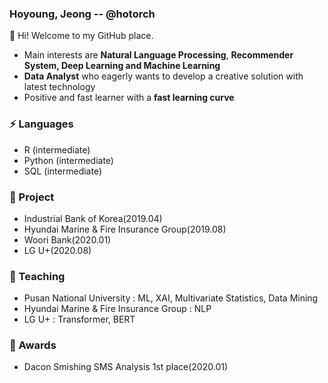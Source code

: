 ### Hoyoung, Jeong -- @hotorch

👋 Hi! Welcome to my GitHub place.
- Main interests are **Natural Language Processing**, **Recommender System, Deep Learning and Machine Learning**
- **Data Analyst** who eagerly wants to develop a creative solution with latest technology
- Positive and fast learner with a **fast learning curve**

### ⚡ Languages 
- R (intermediate)
- Python (intermediate)
- SQL (intermediate)

### 🌱 Project
- Industrial Bank of Korea(2019.04)
- Hyundai Marine & Fire Insurance Group(2019.08)
- Woori Bank(2020.01)
- LG U+(2020.08)

### 💬 Teaching
- Pusan National University : ML, XAI, Multivariate Statistics, Data Mining
- Hyundai Marine & Fire Insurance Group : NLP
- LG U+ : Transformer, BERT 

### 🎨 Awards
- Dacon Smishing SMS Analysis 1st place(2020.01)

